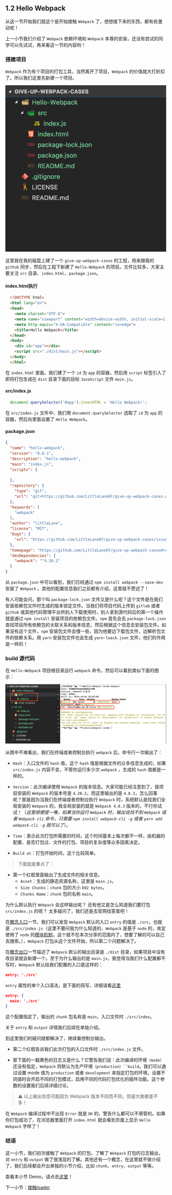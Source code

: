 ## 1.2 Hello Webpack

从这一节开始我们就这个是开始接触 `Webpack` 了，想想接下来的东西，都有些激动呢！

上一小节我们介绍了 `Webpack` 依赖环境和 `Webpack` 本尊的安装，还没有尝试的同学可以先试试，再来看这一节的内容哟！

### 搭建项目

`Webpack` 作为有个项目的打包工具，当然离开了项目，`Webpack` 的价值就大打折扣了。所以我们这里先新建一个项目。

![](/assets/hello-webpack.png)

这里我在我的磁盘上建了一个 `give-up-webpack-cases` 的工程，用来跟我的 `github` 同步，然后在工程下新建了 `Hello-Webpack` 的项目。文件比较多，大家主要关注 `src` 目录、`index.html`、`package.json`。

#### index.html执行

```html
  <!DOCTYPE html>
  <html lang="en">
  <head>
    <meta charset="UTF-8">
    <meta name="viewport" content="width=device-width, initial-scale=1.0">
    <meta http-equiv="X-UA-Compatible" content="ie=edge">
    <title>Hello Webpack</title>
  </head>
  <body>
    <div id="app"></div>
    <script src="./dist/main.js"></script>
  </body>
  </html>
```

在 `index.html` 里面，我们建了一个 `id` 为 `app` 的容器，然后用 `script` 标签引入了即将打包生成在 `dist` 目录下面的目标 `JavaScript` 文件 `main.js`。

#### src/index.js

```javascript
  document.querySelector('#app').innerHTML = 'Hello Webpack!';
```

在 `src/index.js` 文件中，我们用 `document.querySelector` 选取了 `id` 为 `app` 的容器，然后向里面设置了 `Hello Webpack`。

#### package.json

```json
{
  "name": "hello-webpack",
  "version": "0.0.1",
  "description": "hello-webpack",
  "main": "index.js",
  "scripts": {
    
  },
  "repository": {
    "type": "git",
    "url": "git+https://github.com/LittleLaneEF/give-up-webpack-cases.git"
  },
  "keywords": [
    "webpack"
  ],
  "author": "littleLane",
  "license": "MIT",
  "bugs": {
    "url": "https://github.com/LittleLaneEF/give-up-webpack-cases/issues"
  },
  "homepage": "https://github.com/LittleLaneEF/give-up-webpack-cases#readme",
  "devDependencies": {
    "webpack": "^4.20.2"
  }
}

```

从 `package.json` 中可以看到，我们已经通过 `npm install webpack --save-dev` 安装了 `Webpack` 。其他的配置信息我们之前都有介绍，这里就不赘述了！

有人可能会问，那个叫 `package-lock.json` 文件又是什么呢？这个文件是在我们安装依赖包文件时生成的版本锁定文件。当我们将项目代码上传到 `gitlab` 或者 `github` 或其他代码管理平台供别人下载使用时，别人拿到源代码后的第一个操作就是通过 `npm install` 安装项目的依赖包文件。`npm` 首先会去 `package-lock.json` 查找项目所有依赖包的关联关系和版本信息，然后根据这个信息去安装包文件。如果没有这个文件，`npm` 安装包文件会慢一些，因为他要边下载包文件，边解析包文件的依赖关系。用 `yarn` 安装包文件也会生成 `yarn-loack.json` 文件，他们的作用是一样的！

### build 源代码

在 `Hello-Webpack` 项目根目录运行 `webpack` 命令，然后可以看到类似下面的图示：

![](/assets/hello-webpack-build.png)

从图中不难看出，我们在终端或者控制台执行 `webpack` 后，命令行一次输出了：

- `Hash`：入口文件的 `hash` 值，这个 `hash` 值是根据文件的众多信息生成的，如果 `src/index.js` 内容不变，不管你运行多少次 `webpack` ，生成的 `hash` 值都是一样的。

- `Version`：此次编译使用 `Webpack` 的版本信息。大家可能已经注意到了，我项目安装的 `Webpack` 的版本号是 `4.20.2`，而这里输出的是 `4.8.3`，怎么回事呢？那是因为当我们在终端或者控制台执行 `Webpack` 时，系统默认是找我们全局安装的 `Webpack` 的，我全局安装的就是 `Webpack 4.8.3` 版本的，不行你试试！（_这里顺便提一嘴，如果当你运行 `Webpack` 时，输出说找不到 `Webpack` 或者 `Webpack cli` 命令，只需要 `npm install webpack-cli -g` 或者 `yarn add webpack-cli -g` 就可以了_）。

- `Time`：表示此次打包所需要的时间，这个时间基本上每次都不一样，由机器的配置、是否打包过、文件的打包、项目的复杂度等众多因素决定。

- `Build at`：打包开始时间，这个比较简单。

> 下面就是重点了：

- 第一个红框里面输出了生成文件的相关信息。
  - `Asset`：生成的静态资源名称，这里是 `main.js`。
  - `Size Chunks`：`chunk` 包的大小 `602 bytes`。
  - `Chunks Name`：`chunk` 包的名称 `main`。 
  
为什么默认执行 `Webpack` 会这样输出呢？
还有他又是怎么知道我们要打包 `src/index.js` 的呢？
太多疑问了，我们还是去官网找答案吧！

在[概念入口](https://www.webpackjs.com/concepts/#%E5%85%A5%E5%8F%A3-entry-)一节，我们可以发现 `Webpack` 默认的入口 `entry` 的值是 `./src`，也就是 `./src/index.js`（这里不要问我为什么知道的，`Webpack` 是基于 `node` 的，肯定使用了 `node` 的[模块机制](http://www.infoq.com/cn/articles/nodejs-module-mechanism/)，这个就不在本次分享的范围内了，想要了解的可以自己去搜索。），`Webpack` 打包从这个文件开始，所以第二个问题解决了。

在[概念出口](https://www.webpackjs.com/concepts/#%E5%87%BA%E5%8F%A3-output-)一节描述了 `Webpack` 默认的输出目录是 `./dist` 目录，如果项目中没有改目录就会新建一个。至于为什么输出的是 `main.js`，我觉得当我们什么配置都不写时，`Webpack` 默认给我们配置的入口是这样的：

```json
entry: './src'
```

`entry` 属性的单个入口语法，是下面的简写，详细请看[这里](https://www.webpackjs.com/concepts/entry-points/#%E5%8D%95%E4%B8%AA%E5%85%A5%E5%8F%A3-%E7%AE%80%E5%86%99-%E8%AF%AD%E6%B3%95)

```json
entry: {
  main: './src'
}
```

这个配置指定了，输出的 `chunk` 包名称是 `main`，入口文件时 `./src/index`。

关于 `entry` 和 `output` 详情我们后续在单独介绍。

到这里我们的疑问就都解决了，继续看控制台输出。

- 第二个红框告诉我们此次打包的入口文件时 `./src/index.js` 文件。

- 那下面的一戳黄色的日志又是什么？它警告我们说：此次编译的环境`（mode）`还没有指定，`Webpack` 将默认为生产环境`（production）``build`。我们可以通过设置 mode 值为 `production` 或者 `development` 来指定打包的环境，设置不同值时会开启不同的打包模式，启用不同的代码打包优化的插件功能。这个参数的设置我们后续详细讨论。

> ⚠️ 以上输出信息可能因为 Webpack 版本不同而不同，但是大致都差不多！

在 `Webpack` 编译过程中不出现 `Error` 就是 `OK` 的，警告什么都可以不用管的。如果你打包成功了，在浏览器里面打开 `index.html` 就会看到页面上显示 `Hello Webpack` 字样了！

### 结语

这一小节，我们初次接触了 `Webpack` 的打包，了解了 `Webpack` 打包的日志输出，对 `entry` 和 `output` 做了很浅显的了解。其他还有一个概念，在这里就不做介绍了，我们后续都会开出单独的小节介绍，比如 `chunk`、`entry`、`output` 等等。

查看本小节 Demo，请点击[这里](https://github.com/LittleLaneEF/give-up-webpack-cases/tree/master/Hello-Webpack)！

下一小节：[接触loader](/di-yi-zhang-ru-men-pei-zhi/13-jie-hong-loader.md)